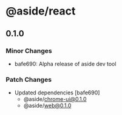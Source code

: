 # @aside/react

## 0.1.0

### Minor Changes

- bafe690: Alpha release of aside dev tool

### Patch Changes

- Updated dependencies [bafe690]
  - @aside/chrome-ui@0.1.0
  - @aside/web@0.1.0
